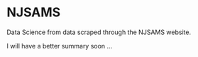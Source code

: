 # NJSAMS


Data Science from data scraped through the NJSAMS website.

I will have a better summary soon  ...  
